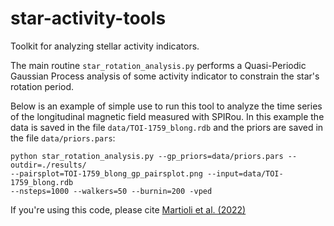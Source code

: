 # star-activity-tools

Toolkit for analyzing stellar activity indicators.
 
The main routine `star_rotation_analysis.py` performs a Quasi-Periodic Gaussian Process analysis of some activity indicator to constrain the star's rotation period.

Below is an example of simple use to run this tool to analyze the time series of the longitudinal magnetic field measured with SPIRou. In this example the data is saved in the file `data/TOI-1759_blong.rdb` and the priors are saved in the file `data/priors.pars`:

```
python star_rotation_analysis.py --gp_priors=data/priors.pars --outdir=./results/ 
--pairsplot=TOI-1759_blong_gp_pairsplot.png --input=data/TOI-1759_blong.rdb 
--nsteps=1000 --walkers=50 --burnin=200 -vped
```

If you're using this code, please cite [Martioli et al. (2022)](https://ui.adsabs.harvard.edu/abs/2022arXiv220201259M/abstract)
